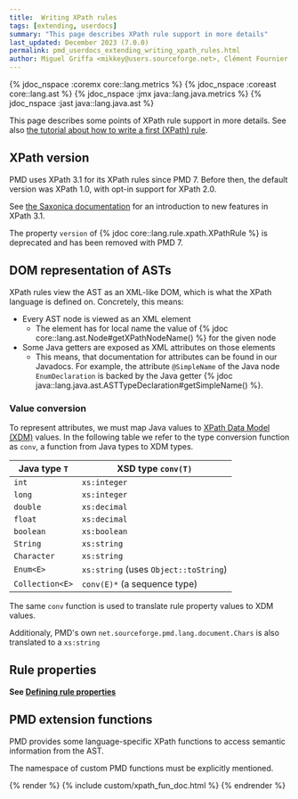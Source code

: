 ```yaml
---
title:  Writing XPath rules
tags: [extending, userdocs]
summary: "This page describes XPath rule support in more details"
last_updated: December 2023 (7.0.0)
permalink: pmd_userdocs_extending_writing_xpath_rules.html
author: Miguel Griffa <mikkey@users.sourceforge.net>, Clément Fournier <clement.fournier76@gmail.com>
---
```



{% jdoc_nspace :coremx core::lang.metrics %}
{% jdoc_nspace :coreast core::lang.ast %}
{% jdoc_nspace :jmx java::lang.java.metrics %}
{% jdoc_nspace :jast java::lang.java.ast %}


This page describes some points of XPath rule support in more details. See
also [the tutorial about how to write a first (XPath) rule](pmd_userdocs_extending_your_first_rule.html).

<!-- Later we can document the specific subset of XPath features our wrappers support -->

## XPath version

PMD uses XPath 3.1 for its XPath rules since PMD 7. Before then, the default version was XPath 1.0,
with opt-in support for XPath 2.0.

See [the Saxonica documentation](https://www.saxonica.com/html/documentation/expressions/xpath31new.html)
for an introduction to new features in XPath 3.1.

The property `version` of {% jdoc core::lang.rule.xpath.XPathRule %} is deprecated and
has been removed with PMD 7.


## DOM representation of ASTs

XPath rules view the AST as an XML-like DOM, which is what the XPath language is
defined on. Concretely, this means:
* Every AST node is viewed as an XML element
  * The element has for local name the value of {% jdoc core::lang.ast.Node#getXPathNodeName() %}
  for the given node
* Some Java getters are exposed as XML attributes on those elements
  * This means, that documentation for attributes can be found in our Javadocs. For
  example, the attribute `@SimpleName` of the Java node `EnumDeclaration` is backed
  by the Java getter {% jdoc java::lang.java.ast.ASTTypeDeclaration#getSimpleName() %}.

### Value conversion

To represent attributes, we must map Java values to [XPath Data Model (XDM)](https://www.w3.org/TR/xpath-datamodel/)
values. In the following table we refer to the type conversion function as `conv`, a function from Java types
to XDM types.

| Java type `T`     | XSD type `conv(T)`                    |
|-------------------|---------------------------------------|
| `int`             | `xs:integer`                          |
| `long`            | `xs:integer`                          |
| `double`          | `xs:decimal`                          |
| `float`           | `xs:decimal`                          |
| `boolean`         | `xs:boolean`                          |
| `String`          | `xs:string`                           |
| `Character`       | `xs:string`                           |
| `Enum<E>`         | `xs:string` (uses `Object::toString`) |
| `Collection<E>`   | `conv(E)*` (a sequence type)          |

The same `conv` function is used to translate rule property values to XDM values.

Additionaly, PMD's own `net.sourceforge.pmd.lang.document.Chars` is also translated to a `xs:string`


## Rule properties

**See [Defining rule properties](pmd_userdocs_extending_defining_properties.html#for-xpath-rules)**


## PMD extension functions

PMD provides some language-specific XPath functions to access semantic
information from the AST.

The namespace of custom PMD functions must be explicitly mentioned.

{% render %}
{% include custom/xpath_fun_doc.html %}
{% endrender %}

